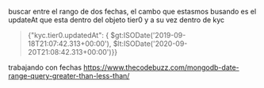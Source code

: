 buscar entre el rango de dos fechas,  el cambo que estasmos busando es el updateAt que esta dentro del objeto tier0 y a su vez dentro de kyc

> {"kyc.tier0.updatedAt": { $gt:ISODate('2019-09-18T21:07:42.313+00:00'), $lt:ISODate('2020-09-20T21:08:42.313+00:00')}}



trabajando con fechas
https://www.thecodebuzz.com/mongodb-date-range-query-greater-than-less-than/
